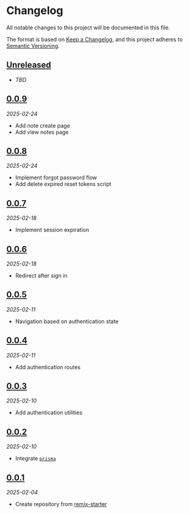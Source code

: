 # Changelog

All notable changes to this project will be documented in this file.

The format is based on [Keep a Changelog][keep-a-changelog],
and this project adheres to [Semantic Versioning][semver].

<!-- ## [X.Y.Z]
_YYYY-MM-DD_

### Added

-   TODO

### Changed

-   TODO

### Deprecated

-   TODO

### Removed

-   TODO

### Fixed

-   TODO

### Security

-   TODO -->

## [Unreleased]

- _TBD_

## [0.0.9][0.0.9]

_2025-02-24_

- Add note create page
- Add view notes page

## [0.0.8][0.0.8]

_2025-02-24_

- Implement forgot password flow
- Add delete expired reset tokens script

## [0.0.7][0.0.7]

_2025-02-18_

- Implement session expiration

## [0.0.6][0.0.6]

_2025-02-18_

- Redirect after sign in

## [0.0.5][0.0.5]

_2025-02-11_

- Navigation based on authentication state

## [0.0.4][0.0.4]

_2025-02-11_

- Add authentication routes

## [0.0.3][0.0.3]

_2025-02-10_

- Add authentication utilities

## [0.0.2][0.0.2]

_2025-02-10_

- Integrate [`prisma`][prisma]

## [0.0.1][0.0.1]

_2025-02-04_

- Create repository from [remix-starter][remix-starter]

[keep-a-changelog]: https://keepachangelog.com
[semver]: https://semver.org
[unreleased]: https://github.com/bradgarropy/remix-app/compare/v0.0.9...HEAD
[0.0.9]: https://github.com/bradgarropy/remix-app/releases/tag/v0.0.9
[0.0.8]: https://github.com/bradgarropy/remix-app/releases/tag/v0.0.8
[0.0.7]: https://github.com/bradgarropy/remix-app/releases/tag/v0.0.7
[0.0.6]: https://github.com/bradgarropy/remix-app/releases/tag/v0.0.6
[0.0.5]: https://github.com/bradgarropy/remix-app/releases/tag/v0.0.5
[0.0.4]: https://github.com/bradgarropy/remix-app/releases/tag/v0.0.4
[0.0.3]: https://github.com/bradgarropy/remix-app/releases/tag/v0.0.3
[0.0.2]: https://github.com/bradgarropy/remix-app/releases/tag/v0.0.2
[0.0.1]: https://github.com/bradgarropy/remix-app/releases/tag/v0.0.1
[remix-starter]: https://github.com/bradgarropy/remix-starter
[prisma]: https://prisma.io
